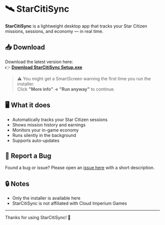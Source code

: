 # 🛰️ StarCitiSync

**StarCitiSync** is a lightweight desktop app that tracks your Star Citizen missions, sessions, and economy — in real time.

## 📥 Download

Download the latest version here:  
👉 [**Download StarCitiSync Setup.exe**](https://github.com/JiyanDev/StarCitiSyncPublic/releases/latest)

> ⚠️ You might get a SmartScreen warning the first time you run the installer.  
> Click **"More info" → "Run anyway"** to continue.

## 🖥️ What it does

- Automatically tracks your Star Citizen sessions  
- Shows mission history and earnings  
- Monitors your in-game economy  
- Runs silently in the background  
- Supports auto-updates

## 🐞 Report a Bug

Found a bug or issue? Please open an [issue here](https://github.com/JiyanDev/StarCitiSyncPublic/issues) with a short description.

## 🔒 Notes

- Only the installer is available here
- StarCitiSync is not affiliated with Cloud Imperium Games

---

Thanks for using StarCitiSync! 🚀
